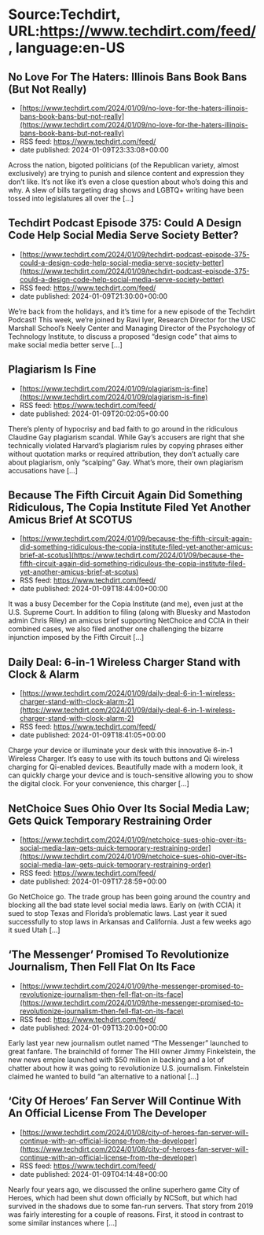 # Source:Techdirt, URL:https://www.techdirt.com/feed/, language:en-US

## No Love For The Haters: Illinois Bans Book Bans (But Not Really)
 - [https://www.techdirt.com/2024/01/09/no-love-for-the-haters-illinois-bans-book-bans-but-not-really](https://www.techdirt.com/2024/01/09/no-love-for-the-haters-illinois-bans-book-bans-but-not-really)
 - RSS feed: https://www.techdirt.com/feed/
 - date published: 2024-01-09T23:33:08+00:00

Across the nation, bigoted politicians (of the Republican variety, almost exclusively) are trying to punish and silence content and expression they don&#8217;t like. It&#8217;s not like it&#8217;s even a close question about who&#8217;s doing this and why. A slew of bills targeting drag shows and LGBTQ+ writing have been tossed into legislatures all over the [&#8230;]

## Techdirt Podcast Episode 375: Could A Design Code Help Social Media Serve Society Better?
 - [https://www.techdirt.com/2024/01/09/techdirt-podcast-episode-375-could-a-design-code-help-social-media-serve-society-better](https://www.techdirt.com/2024/01/09/techdirt-podcast-episode-375-could-a-design-code-help-social-media-serve-society-better)
 - RSS feed: https://www.techdirt.com/feed/
 - date published: 2024-01-09T21:30:00+00:00

We&#8217;re back from the holidays, and it&#8217;s time for a new episode of the Techdirt Podcast! This week, we&#8217;re joined by Ravi Iyer, Research Director for the USC Marshall School&#8217;s Neely Center and Managing Director of the Psychology of Technology Institute, to discuss a proposed &#8220;design code&#8221; that aims to make social media better serve [&#8230;]

## Plagiarism Is Fine
 - [https://www.techdirt.com/2024/01/09/plagiarism-is-fine](https://www.techdirt.com/2024/01/09/plagiarism-is-fine)
 - RSS feed: https://www.techdirt.com/feed/
 - date published: 2024-01-09T20:02:05+00:00

There’s plenty of hypocrisy and bad faith to go around in the ridiculous Claudine Gay plagiarism scandal. While Gay’s accusers are right that she technically violated Harvard’s plagiarism rules by copying phrases either without quotation marks or required attribution, they don’t actually care about plagiarism, only “scalping” Gay. What’s more, their own plagiarism accusations have [&#8230;]

## Because The Fifth Circuit Again Did Something Ridiculous, The Copia Institute Filed Yet Another Amicus Brief At SCOTUS
 - [https://www.techdirt.com/2024/01/09/because-the-fifth-circuit-again-did-something-ridiculous-the-copia-institute-filed-yet-another-amicus-brief-at-scotus](https://www.techdirt.com/2024/01/09/because-the-fifth-circuit-again-did-something-ridiculous-the-copia-institute-filed-yet-another-amicus-brief-at-scotus)
 - RSS feed: https://www.techdirt.com/feed/
 - date published: 2024-01-09T18:44:00+00:00

It was a busy December for the Copia Institute (and me), even just at the U.S. Supreme Court. In addition to filing (along with Bluesky and Mastodon admin Chris Riley) an amicus brief supporting NetChoice and CCIA in their combined cases, we also filed another one challenging the bizarre injunction imposed by the Fifth Circuit [&#8230;]

## Daily Deal: 6-in-1 Wireless Charger Stand with Clock & Alarm
 - [https://www.techdirt.com/2024/01/09/daily-deal-6-in-1-wireless-charger-stand-with-clock-alarm-2](https://www.techdirt.com/2024/01/09/daily-deal-6-in-1-wireless-charger-stand-with-clock-alarm-2)
 - RSS feed: https://www.techdirt.com/feed/
 - date published: 2024-01-09T18:41:05+00:00

Charge your device or illuminate your desk with this innovative 6-in-1 Wireless Charger. It&#8217;s easy to use with its touch buttons and Qi wireless charging for Qi-enabled devices. Beautifully made with a modern look, it can quickly charge your device and is touch-sensitive allowing you to show the digital clock. For your convenience, this charger [&#8230;]

## NetChoice Sues Ohio Over Its Social Media Law; Gets Quick Temporary Restraining Order
 - [https://www.techdirt.com/2024/01/09/netchoice-sues-ohio-over-its-social-media-law-gets-quick-temporary-restraining-order](https://www.techdirt.com/2024/01/09/netchoice-sues-ohio-over-its-social-media-law-gets-quick-temporary-restraining-order)
 - RSS feed: https://www.techdirt.com/feed/
 - date published: 2024-01-09T17:28:59+00:00

Go NetChoice go. The trade group has been going around the country and blocking all the bad state level social media laws. Early on (with CCIA) it sued to stop Texas and Florida’s problematic laws. Last year it sued successfully to stop laws in Arkansas and California. Just a few weeks ago it sued Utah [&#8230;]

## ‘The Messenger’ Promised To Revolutionize Journalism, Then Fell Flat On Its Face
 - [https://www.techdirt.com/2024/01/09/the-messenger-promised-to-revolutionize-journalism-then-fell-flat-on-its-face](https://www.techdirt.com/2024/01/09/the-messenger-promised-to-revolutionize-journalism-then-fell-flat-on-its-face)
 - RSS feed: https://www.techdirt.com/feed/
 - date published: 2024-01-09T13:20:00+00:00

Early last year new journalism outlet named “The Messenger” launched to great fanfare. The brainchild of former The Hill owner Jimmy Finkelstein, the new news empire launched with $50 million in backing and&#160;a lot of chatter&#160;about how it was going to revolutionize U.S. journalism. Finkelstein claimed he wanted to build “an alternative to a national [&#8230;]

## ‘City Of Heroes’ Fan Server Will Continue With An Official License From The Developer
 - [https://www.techdirt.com/2024/01/08/city-of-heroes-fan-server-will-continue-with-an-official-license-from-the-developer](https://www.techdirt.com/2024/01/08/city-of-heroes-fan-server-will-continue-with-an-official-license-from-the-developer)
 - RSS feed: https://www.techdirt.com/feed/
 - date published: 2024-01-09T04:14:48+00:00

Nearly four years ago, we discussed the online superhero game City of Heroes, which had been shut down officially by NCSoft, but which had survived in the shadows due to some fan-run servers. That story from 2019 was fairly interesting for a couple of reasons. First, it stood in contrast to some similar instances where [&#8230;]

